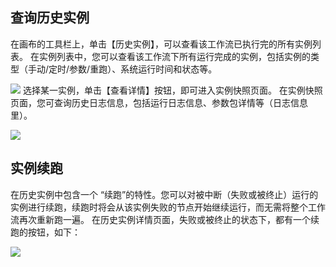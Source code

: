 ## 查询历史实例
在画布的工具栏上，单击【历史实例】，可以查看该工作流已执行完的所有实例列表。
在实例列表中，您可以查看该工作流下所有运行完成的实例，包括实例的类型（手动/定时/参数/重跑）、系统运行时间和状态等。

![](https://main.qcloudimg.com/raw/99404787ee452496a3b5f6cb935c6c6f.png)
选择某一实例，单击【查看详情】按钮，即可进入实例快照页面。
在实例快照页面，您可查询历史日志信息，包括运行日志信息、参数包详情等（日志信息里）。

![](https://main.qcloudimg.com/raw/80bd961f54a867a2b94029f389bbf1ef.png)
 

## 实例续跑
在历史实例中包含一个 “续跑”的特性。您可以对被中断（失败或被终止）运行的实例进行续跑，续跑时将会从该实例失败的节点开始继续运行，而无需将整个工作流再次重新跑一遍。 
在历史实例详情页面，失败或被终止的状态下，都有一个续跑的按钮，如下：

![](https://main.qcloudimg.com/raw/c4d8a669f49e230d3fb71a496f45ad09.png)


